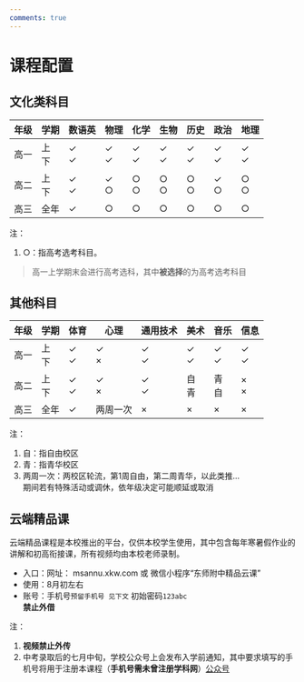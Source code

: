 ```yaml
---
comments: true
---
```


# 课程配置



## 文化类科目
|年级|学期|数语英|物理|化学|生物|历史|政治|地理|
|---|---|---|---|---|---|---|---|---|
|高一|上<br>下|✓<br>✓|✓<br>✓|✓<br>✓|✓<br>✓|✓<br>✓|✓<br>✓|✓<br>✓|
|高二|上<br>下|✓<br>✓|✓<br>○|○<br>○|○<br>○|○<br>○|✓<br>○|○<br>○|
|高三|全年|✓|○|○|○|○|○|○|○|

注：

1. ○：指高考选考科目。
> 高一上学期末会进行高考选科，其中**被选择**的为高考选考科目



## 其他科目

|年级|学期|体育|心理|通用技术|美术|音乐|信息|
|---|---|---|---|---|---|---|---|
|高一|上<br>下|✓<br>✓|✓<br>×|✓<br>✓|✓<br>✓|✓<br>✓|✓<br>✓|
|高二|上<br>下|✓<br>✓|✓<br>×|✓<br>✓|自<br>青|青<br>自|×<br>×|
|高三|全年|✓|两周一次|×|×|×|×|

注：

1. 自：指自由校区
2. 青：指青华校区
3. 两周一次：两校区轮流，第1周自由，第二周青华，以此类推...  
期间若有特殊活动或调休，依年级决定可能顺延或取消


## 云端精品课
云端精品课程是本校推出的平台，仅供本校学生使用，其中包含每年寒暑假作业的讲解和初高衔接课，所有视频均由本校老师录制。

- 入口：网址： msannu.xkw.com 或 微信小程序“东师附中精品云课”
- 使用：8月初左右
- 账号：手机号`预留手机号 见下文` 初始密码`123abc`  
**禁止外借**

注：

1. **视频禁止外传**
2. 中考录取后的七月中旬，学校公众号上会发布入学前通知，其中要求填写的手机号将用于注册本课程（**手机号需未曾注册学科网**）[公众号](/#官方社媒)
